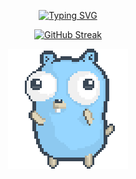 <p align="center">
<a href="https://git.io/typing-svg"><img src="https://readme-typing-svg.demolab.com?font=Fira+Code&weight=900&size=30&pause=1000&repeat=false&random=false&width=435&lines=Hey+there%2C+it's+Andrew!+%F0%9F%91%8B" alt="Typing SVG" /></a>
</p>


<p align="center">
<a href="https://git.io/streak-stats"><img src="https://streak-stats.demolab.com?user=andrew-sameh&theme=rose-pine" alt="GitHub Streak" /></a>
</p>

<p align="center">
  <img src="./dancing-gopher.gif" alt="gopher dancing" />
</p>
